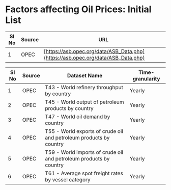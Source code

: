 # Factors affecting Oil Prices: Initial List

| Sl No | Source | URL                                                                              |
|-------|--------|----------------------------------------------------------------------------------|
| 1     | OPEC   | [https://asb.opec.org/data/ASB_Data.php](https://asb.opec.org/data/ASB_Data.php) |

| Sl No | Source | Dataset Name                                                       | Time-granularity |
|-------|--------|--------------------------------------------------------------------|------------------|
| 1     | OPEC   | T43 - World refinery throughput by country                         | Yearly           |
| 2     | OPEC   | T45 - World output of petroleum products by country                | Yearly           |
| 3     | OPEC   | T47 - World oil demand by country                                  | Yearly           |
| 4     | OPEC   | T55 - World exports of crude oil and petroleum products by country | Yearly           |
| 5     | OPEC   | T59 - World imports of crude oil and petroleum products by country | Yearly           |
| 6     | OPEC   | T61 - Average spot freight rates by vessel category                | Yearly           |
